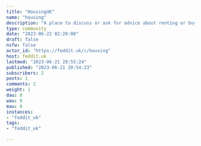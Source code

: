 ```yaml
---
title: "HousingUK" 
name: "housing"
description: "A place to discuss or ask for advice about renting or buying your home. Useful links: [Shelter - The Housing Charity](https://www.shelter.org.uk/)"
type: community
date: "2023-06-22 02:20:00"
draft: false
nsfw: false
actor_id: "https://feddit.uk/c/housing"
host: feddit.uk
lastmod: "2023-06-21 20:55:24"
published: "2023-06-21 20:54:23"
subscribers: 2
posts: 1
comments: 2
weight: 1
dau: 0
wau: 0
mau: 0
instances:
- "feddit_uk"
tags: 
- "feddit_uk"

---
```

